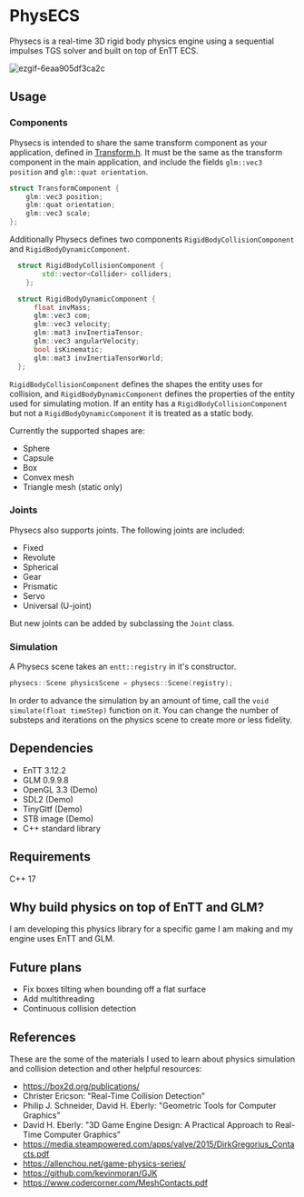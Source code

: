 # PhysECS

Physecs is a real-time 3D rigid body physics engine using a sequential impulses TGS solver and built on top of EnTT ECS.

![ezgif-6eaa905df3ca2c](https://github.com/user-attachments/assets/413fecb5-1cd7-4276-a38b-a629f280085f)

## Usage

### Components

Physecs is intended to share the same transform component as your application, defined in [Transform.h](src/Transform.h). 
It must be the same as the transform component in the main application, and include the fields `glm::vec3 position` and `glm::quat orientation`.

```c++
struct TransformComponent {
    glm::vec3 position;
    glm::quat orientation;
    glm::vec3 scale;
};
```

Additionally Physecs defines two components `RigidBodyCollisionComponent` and `RigidBodyDynamicComponent`. 

```c++
  struct RigidBodyCollisionComponent {
        std::vector<Collider> colliders;
    };

  struct RigidBodyDynamicComponent {
      float invMass;
      glm::vec3 com;
      glm::vec3 velocity;
      glm::mat3 invInertiaTensor;
      glm::vec3 angularVelocity;
      bool isKinematic;
      glm::mat3 invInertiaTensorWorld;
  };
```

`RigidBodyCollisionComponent` defines the shapes the entity uses for collision, and `RigidBodyDynamicComponent` defines the properties of the entity used for simulating motion. If an entity has a `RigidBodyCollisionComponent` but not a `RigidBodyDynamicComponent` it is treated as a static body.

Currently the supported shapes are:
- Sphere
- Capsule
- Box
- Convex mesh
- Triangle mesh (static only)

### Joints

Physecs also supports joints.
The following joints are included:
- Fixed
- Revolute
- Spherical
- Gear
- Prismatic
- Servo
- Universal (U-joint)

But new joints can be added by subclassing the `Joint` class.

### Simulation

A Physecs scene takes an `entt::registry` in it's constructor. 
```c++
physecs::Scene physicsScene = physecs::Scene(registry);
```
In order to advance the simulation by an amount of time, call the `void simulate(float timeStep)` function on it.
You can change the number of substeps and iterations on the physics scene to create more or less fidelity.

## Dependencies

- EnTT 3.12.2
- GLM 0.9.9.8
- OpenGL 3.3 (Demo)
- SDL2 (Demo)
- TinyGltf (Demo)
- STB image (Demo)
- C++ standard library

## Requirements

C++ 17

## Why build physics on top of EnTT and GLM?

I am developing this physics library for a specific game I am making and my engine uses EnTT and GLM.

## Future plans

- Fix boxes tilting when bounding off a flat surface
- Add multithreading
- Continuous collision detection

## References

These are the some of the materials I used to learn about physics simulation and collision detection and other helpful resources:

- https://box2d.org/publications/
- Christer Ericson: "Real-Time Collision Detection"
- Philip J. Schneider, David H. Eberly: "Geometric Tools for Computer Graphics"
- David H. Eberly: "3D Game Engine Design: A Practical Approach to Real-Time Computer Graphics"
- https://media.steampowered.com/apps/valve/2015/DirkGregorius_Contacts.pdf
- https://allenchou.net/game-physics-series/
- https://github.com/kevinmoran/GJK
- https://www.codercorner.com/MeshContacts.pdf








